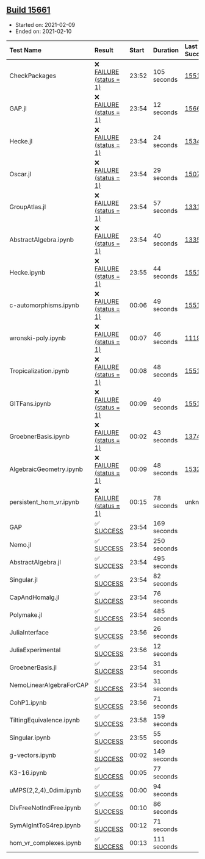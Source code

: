 ## [Build 15661](https://oscarci.mathematik.uni-kl.de/job/oscar/15661/)

* Started on: 2021-02-09
* Ended on: 2021-02-10

| Test Name    | Result | Start | Duration | Last Success | First Failure |
|:-------------|:-------|:------|:---------|:-------------|:--------------|
| CheckPackages | ❌ [FAILURE (status = 1)](https://oscarci.mathematik.uni-kl.de/job/oscar/15661/artifact/logs/build-15661/CheckPackages.log) | 23:52 | 105 seconds | [15514](https://oscarci.mathematik.uni-kl.de/job/oscar/15514/) | [15515](https://oscarci.mathematik.uni-kl.de/job/oscar/15515/) |
| GAP.jl | ❌ [FAILURE (status = 1)](https://oscarci.mathematik.uni-kl.de/job/oscar/15661/artifact/logs/build-15661/GAP.jl.log) | 23:54 | 12 seconds | [15660](https://oscarci.mathematik.uni-kl.de/job/oscar/15660/) | [15661](https://oscarci.mathematik.uni-kl.de/job/oscar/15661/) |
| Hecke.jl | ❌ [FAILURE (status = 1)](https://oscarci.mathematik.uni-kl.de/job/oscar/15661/artifact/logs/build-15661/Hecke.jl.log) | 23:54 | 24 seconds | [15344](https://oscarci.mathematik.uni-kl.de/job/oscar/15344/) | [15348](https://oscarci.mathematik.uni-kl.de/job/oscar/15348/) |
| Oscar.jl | ❌ [FAILURE (status = 1)](https://oscarci.mathematik.uni-kl.de/job/oscar/15661/artifact/logs/build-15661/Oscar.jl.log) | 23:54 | 29 seconds | [15079](https://oscarci.mathematik.uni-kl.de/job/oscar/15079/) | [15080](https://oscarci.mathematik.uni-kl.de/job/oscar/15080/) |
| GroupAtlas.jl | ❌ [FAILURE (status = 1)](https://oscarci.mathematik.uni-kl.de/job/oscar/15661/artifact/logs/build-15661/GroupAtlas.jl.log) | 23:54 | 57 seconds | [13311](https://oscarci.mathematik.uni-kl.de/job/oscar/13311/) | [13312](https://oscarci.mathematik.uni-kl.de/job/oscar/13312/) |
| AbstractAlgebra.ipynb | ❌ [FAILURE (status = 1)](https://oscarci.mathematik.uni-kl.de/job/oscar/15661/artifact/logs/build-15661/AbstractAlgebra.ipynb.log) | 23:54 | 40 seconds | [13355](https://oscarci.mathematik.uni-kl.de/job/oscar/13355/) | [13356](https://oscarci.mathematik.uni-kl.de/job/oscar/13356/) |
| Hecke.ipynb | ❌ [FAILURE (status = 1)](https://oscarci.mathematik.uni-kl.de/job/oscar/15661/artifact/logs/build-15661/Hecke.ipynb.log) | 23:55 | 44 seconds | [15514](https://oscarci.mathematik.uni-kl.de/job/oscar/15514/) | [15515](https://oscarci.mathematik.uni-kl.de/job/oscar/15515/) |
| c-automorphisms.ipynb | ❌ [FAILURE (status = 1)](https://oscarci.mathematik.uni-kl.de/job/oscar/15661/artifact/logs/build-15661/c-automorphisms.ipynb.log) | 00:06 | 49 seconds | [15514](https://oscarci.mathematik.uni-kl.de/job/oscar/15514/) | [15515](https://oscarci.mathematik.uni-kl.de/job/oscar/15515/) |
| wronski-poly.ipynb | ❌ [FAILURE (status = 1)](https://oscarci.mathematik.uni-kl.de/job/oscar/15661/artifact/logs/build-15661/wronski-poly.ipynb.log) | 00:07 | 46 seconds | [11192](https://oscarci.mathematik.uni-kl.de/job/oscar/11192/) | [11193](https://oscarci.mathematik.uni-kl.de/job/oscar/11193/) |
| Tropicalization.ipynb | ❌ [FAILURE (status = 1)](https://oscarci.mathematik.uni-kl.de/job/oscar/15661/artifact/logs/build-15661/Tropicalization.ipynb.log) | 00:08 | 48 seconds | [15514](https://oscarci.mathematik.uni-kl.de/job/oscar/15514/) | [15515](https://oscarci.mathematik.uni-kl.de/job/oscar/15515/) |
| GITFans.ipynb | ❌ [FAILURE (status = 1)](https://oscarci.mathematik.uni-kl.de/job/oscar/15661/artifact/logs/build-15661/GITFans.ipynb.log) | 00:09 | 49 seconds | [15514](https://oscarci.mathematik.uni-kl.de/job/oscar/15514/) | [15515](https://oscarci.mathematik.uni-kl.de/job/oscar/15515/) |
| GroebnerBasis.ipynb | ❌ [FAILURE (status = 1)](https://oscarci.mathematik.uni-kl.de/job/oscar/15661/artifact/logs/build-15661/GroebnerBasis.ipynb.log) | 00:02 | 43 seconds | [13748](https://oscarci.mathematik.uni-kl.de/job/oscar/13748/) | [13749](https://oscarci.mathematik.uni-kl.de/job/oscar/13749/) |
| AlgebraicGeometry.ipynb | ❌ [FAILURE (status = 1)](https://oscarci.mathematik.uni-kl.de/job/oscar/15661/artifact/logs/build-15661/AlgebraicGeometry.ipynb.log) | 00:09 | 48 seconds | [15322](https://oscarci.mathematik.uni-kl.de/job/oscar/15322/) | [15323](https://oscarci.mathematik.uni-kl.de/job/oscar/15323/) |
| persistent_hom_vr.ipynb | ❌ [FAILURE (status = 1)](https://oscarci.mathematik.uni-kl.de/job/oscar/15661/artifact/logs/build-15661/persistent_hom_vr.ipynb.log) | 00:15 | 78 seconds | unknown | unknown |
| GAP | ✅ [SUCCESS](https://oscarci.mathematik.uni-kl.de/job/oscar/15661/artifact/logs/build-15661/GAP.log) | 23:54 | 169 seconds |  |  |
| Nemo.jl | ✅ [SUCCESS](https://oscarci.mathematik.uni-kl.de/job/oscar/15661/artifact/logs/build-15661/Nemo.jl.log) | 23:54 | 250 seconds |  |  |
| AbstractAlgebra.jl | ✅ [SUCCESS](https://oscarci.mathematik.uni-kl.de/job/oscar/15661/artifact/logs/build-15661/AbstractAlgebra.jl.log) | 23:54 | 495 seconds |  |  |
| Singular.jl | ✅ [SUCCESS](https://oscarci.mathematik.uni-kl.de/job/oscar/15661/artifact/logs/build-15661/Singular.jl.log) | 23:54 | 82 seconds |  |  |
| CapAndHomalg.jl | ✅ [SUCCESS](https://oscarci.mathematik.uni-kl.de/job/oscar/15661/artifact/logs/build-15661/CapAndHomalg.jl.log) | 23:54 | 76 seconds |  |  |
| Polymake.jl | ✅ [SUCCESS](https://oscarci.mathematik.uni-kl.de/job/oscar/15661/artifact/logs/build-15661/Polymake.jl.log) | 23:54 | 485 seconds |  |  |
| JuliaInterface | ✅ [SUCCESS](https://oscarci.mathematik.uni-kl.de/job/oscar/15661/artifact/logs/build-15661/JuliaInterface.log) | 23:56 | 26 seconds |  |  |
| JuliaExperimental | ✅ [SUCCESS](https://oscarci.mathematik.uni-kl.de/job/oscar/15661/artifact/logs/build-15661/JuliaExperimental.log) | 23:56 | 12 seconds |  |  |
| GroebnerBasis.jl | ✅ [SUCCESS](https://oscarci.mathematik.uni-kl.de/job/oscar/15661/artifact/logs/build-15661/GroebnerBasis.jl.log) | 23:54 | 31 seconds |  |  |
| NemoLinearAlgebraForCAP | ✅ [SUCCESS](https://oscarci.mathematik.uni-kl.de/job/oscar/15661/artifact/logs/build-15661/NemoLinearAlgebraForCAP.log) | 23:54 | 31 seconds |  |  |
| CohP1.ipynb | ✅ [SUCCESS](https://oscarci.mathematik.uni-kl.de/job/oscar/15661/artifact/logs/build-15661/CohP1.ipynb.log) | 23:56 | 71 seconds |  |  |
| TiltingEquivalence.ipynb | ✅ [SUCCESS](https://oscarci.mathematik.uni-kl.de/job/oscar/15661/artifact/logs/build-15661/TiltingEquivalence.ipynb.log) | 23:58 | 159 seconds |  |  |
| Singular.ipynb | ✅ [SUCCESS](https://oscarci.mathematik.uni-kl.de/job/oscar/15661/artifact/logs/build-15661/Singular.ipynb.log) | 23:55 | 55 seconds |  |  |
| g-vectors.ipynb | ✅ [SUCCESS](https://oscarci.mathematik.uni-kl.de/job/oscar/15661/artifact/logs/build-15661/g-vectors.ipynb.log) | 00:02 | 149 seconds |  |  |
| K3-16.ipynb | ✅ [SUCCESS](https://oscarci.mathematik.uni-kl.de/job/oscar/15661/artifact/logs/build-15661/K3-16.ipynb.log) | 00:05 | 77 seconds |  |  |
| uMPS(2,2,4)_0dim.ipynb | ✅ [SUCCESS](https://oscarci.mathematik.uni-kl.de/job/oscar/15661/artifact/logs/build-15661/uMPS-2-2-4-_0dim.ipynb.log) | 00:00 | 94 seconds |  |  |
| DivFreeNotIndFree.ipynb | ✅ [SUCCESS](https://oscarci.mathematik.uni-kl.de/job/oscar/15661/artifact/logs/build-15661/DivFreeNotIndFree.ipynb.log) | 00:10 | 86 seconds |  |  |
| SymAlgIntToS4rep.ipynb | ✅ [SUCCESS](https://oscarci.mathematik.uni-kl.de/job/oscar/15661/artifact/logs/build-15661/SymAlgIntToS4rep.ipynb.log) | 00:12 | 71 seconds |  |  |
| hom_vr_complexes.ipynb | ✅ [SUCCESS](https://oscarci.mathematik.uni-kl.de/job/oscar/15661/artifact/logs/build-15661/hom_vr_complexes.ipynb.log) | 00:13 | 111 seconds |  |  |
